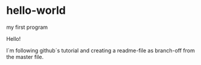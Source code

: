 # hello-world
my first program

Hello!

I´m following github´s tutorial and creating a readme-file as branch-off from the master file.
